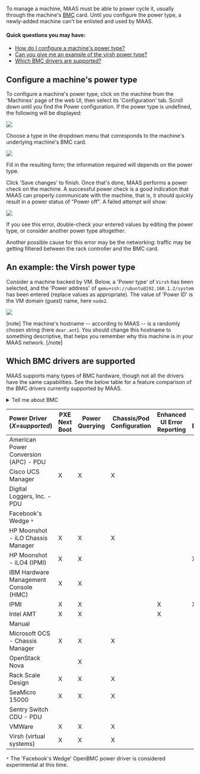 <!-- deb-2-7-cli
||2.7|2.8|2.9|
|-----:|:-----:|:-----:|:-----:|
|Snap|[CLI](power-management-snap-2-7-cli/3006) ~ [UI](power-management-snap-2-7-ui/3007)|[CLI](power-management-snap-2-8-cli/3008) ~ [UI](power-management-snap-2-8-ui/3009)|[CLI](power-management-snap-2-9-cli/3010) ~ [UI](power-management-snap-2-9-ui/3011)|
|Packages|**CLI** ~ [UI](power-management-deb-2-7-ui/3013)|[CLI](power-management-deb-2-8-cli/3014) ~ [UI](power-management-deb-2-8-ui/3015)|[CLI](power-management-deb-2-9-cli/3016) ~ [UI](power-management-deb-2-9-ui/3017)|
 deb-2-7-cli -->

<!-- deb-2-7-ui
||2.7|2.8|2.9|
|-----:|:-----:|:-----:|:-----:|
|Snap|[CLI](power-management-snap-2-7-cli/3006) ~ [UI](power-management-snap-2-7-ui/3007)|[CLI](power-management-snap-2-8-cli/3008) ~ [UI](power-management-snap-2-8-ui/3009)|[CLI](power-management-snap-2-9-cli/3010) ~ [UI](power-management-snap-2-9-ui/3011)|
|Packages|[CLI](power-management-deb-2-7-cli/3012) ~ |**UI**|[CLI](power-management-deb-2-8-cli/3014) ~ [UI](power-management-deb-2-8-ui/3015)|[CLI](power-management-deb-2-9-cli/3016) ~ [UI](power-management-deb-2-9-ui/3017)|
 deb-2-7-ui -->

<!-- deb-2-8-cli
||2.7|2.8|2.9|
|-----:|:-----:|:-----:|:-----:|
|Snap|[CLI](power-management-snap-2-7-cli/3006) ~ [UI](power-management-snap-2-7-ui/3007)|[CLI](power-management-snap-2-8-cli/3008) ~ [UI](power-management-snap-2-8-ui/3009)|[CLI](power-management-snap-2-9-cli/3010) ~ [UI](power-management-snap-2-9-ui/3011)|
|Packages|[CLI](power-management-deb-2-7-cli/3012) ~ [UI](power-management-deb-2-7-ui/3013)||**CLI** ~ [UI](power-management-deb-2-8-ui/3015)|[CLI](power-management-deb-2-9-cli/3016) ~ [UI](power-management-deb-2-9-ui/3017)|
 deb-2-8-cli -->

<!-- deb-2-8-ui
||2.7|2.8|2.9|
|-----:|:-----:|:-----:|:-----:|
|Snap|[CLI](power-management-snap-2-7-cli/3006) ~ [UI](power-management-snap-2-7-ui/3007)|[CLI](power-management-snap-2-8-cli/3008) ~ [UI](power-management-snap-2-8-ui/3009)|[CLI](power-management-snap-2-9-cli/3010) ~ [UI](power-management-snap-2-9-ui/3011)|
|Packages|[CLI](power-management-deb-2-7-cli/3012) ~ [UI](power-management-deb-2-7-ui/3013)|[CLI](power-management-deb-2-8-cli/3014) ~ |**UI**|[CLI](power-management-deb-2-9-cli/3016) ~ [UI](power-management-deb-2-9-ui/3017)|
 deb-2-8-ui -->

<!-- deb-2-9-cli
||2.7|2.8|2.9|
|-----:|:-----:|:-----:|:-----:|
|Snap|[CLI](power-management-snap-2-7-cli/3006) ~ [UI](power-management-snap-2-7-ui/3007)|[CLI](power-management-snap-2-8-cli/3008) ~ [UI](power-management-snap-2-8-ui/3009)|[CLI](power-management-snap-2-9-cli/3010) ~ [UI](power-management-snap-2-9-ui/3011)|
|Packages|[CLI](power-management-deb-2-7-cli/3012) ~ [UI](power-management-deb-2-7-ui/3013)|[CLI](power-management-deb-2-8-cli/3014) ~ [UI](power-management-deb-2-8-ui/3015)||**CLI** ~ [UI](power-management-deb-2-9-ui/3017)|
 deb-2-9-cli -->

<!-- deb-2-9-ui
||2.7|2.8|2.9|
|-----:|:-----:|:-----:|:-----:|
|Snap|[CLI](power-management-snap-2-7-cli/3006) ~ [UI](power-management-snap-2-7-ui/3007)|[CLI](power-management-snap-2-8-cli/3008) ~ [UI](power-management-snap-2-8-ui/3009)|[CLI](power-management-snap-2-9-cli/3010) ~ [UI](power-management-snap-2-9-ui/3011)|
|Packages|[CLI](power-management-deb-2-7-cli/3012) ~ [UI](power-management-deb-2-7-ui/3013)|[CLI](power-management-deb-2-8-cli/3014) ~ [UI](power-management-deb-2-8-ui/3015)|[CLI](power-management-deb-2-9-cli/3016) ~ |**UI**|
 deb-2-9-ui -->

<!-- snap-2-7-cli
||2.7|2.8|2.9|
|-----:|:-----:|:-----:|:-----:|
|Snap|**CLI** ~ [UI](power-management-snap-2-7-ui/3007)|[CLI](power-management-snap-2-8-cli/3008) ~ [UI](power-management-snap-2-8-ui/3009)|[CLI](power-management-snap-2-9-cli/3010) ~ [UI](power-management-snap-2-9-ui/3011)|
|Packages|[CLI](power-management-deb-2-7-cli/3012) ~ [UI](power-management-deb-2-7-ui/3013)|[CLI](power-management-deb-2-8-cli/3014) ~ [UI](power-management-deb-2-8-ui/3015)|[CLI](power-management-deb-2-9-cli/3016) ~ [UI](power-management-deb-2-9-ui/3017)|
 snap-2-7-cli -->

<!-- snap-2-7-ui
||2.7|2.8|2.9|
|-----:|:-----:|:-----:|:-----:|
|Snap|[CLI](power-management-snap-2-7-cli/3006) ~ |**UI**|[CLI](power-management-snap-2-8-cli/3008) ~ [UI](power-management-snap-2-8-ui/3009)|[CLI](power-management-snap-2-9-cli/3010) ~ [UI](power-management-snap-2-9-ui/3011)|
|Packages|[CLI](power-management-deb-2-7-cli/3012) ~ [UI](power-management-deb-2-7-ui/3013)|[CLI](power-management-deb-2-8-cli/3014) ~ [UI](power-management-deb-2-8-ui/3015)|[CLI](power-management-deb-2-9-cli/3016) ~ [UI](power-management-deb-2-9-ui/3017)|
 snap-2-7-ui -->

<!-- snap-2-8-cli
||2.7|2.8|2.9|
|-----:|:-----:|:-----:|:-----:|
|Snap|[CLI](power-management-snap-2-7-cli/3006) ~ [UI](power-management-snap-2-7-ui/3007)||**CLI** ~ [UI](power-management-snap-2-8-ui/3009)|[CLI](power-management-snap-2-9-cli/3010) ~ [UI](power-management-snap-2-9-ui/3011)|
|Packages|[CLI](power-management-deb-2-7-cli/3012) ~ [UI](power-management-deb-2-7-ui/3013)|[CLI](power-management-deb-2-8-cli/3014) ~ [UI](power-management-deb-2-8-ui/3015)|[CLI](power-management-deb-2-9-cli/3016) ~ [UI](power-management-deb-2-9-ui/3017)|
 snap-2-8-cli -->

<!-- snap-2-8-ui
||2.7|2.8|2.9|
|-----:|:-----:|:-----:|:-----:|
|Snap|[CLI](power-management-snap-2-7-cli/3006) ~ [UI](power-management-snap-2-7-ui/3007)|[CLI](power-management-snap-2-8-cli/3008) ~ |**UI**|[CLI](power-management-snap-2-9-cli/3010) ~ [UI](power-management-snap-2-9-ui/3011)|
|Packages|[CLI](power-management-deb-2-7-cli/3012) ~ [UI](power-management-deb-2-7-ui/3013)|[CLI](power-management-deb-2-8-cli/3014) ~ [UI](power-management-deb-2-8-ui/3015)|[CLI](power-management-deb-2-9-cli/3016) ~ [UI](power-management-deb-2-9-ui/3017)|
 snap-2-8-ui -->

<!-- snap-2-9-cli
||2.7|2.8|2.9|
|-----:|:-----:|:-----:|:-----:|
|Snap|[CLI](power-management-snap-2-7-cli/3006) ~ [UI](power-management-snap-2-7-ui/3007)|[CLI](power-management-snap-2-8-cli/3008) ~ [UI](power-management-snap-2-8-ui/3009)||**CLI** ~ [UI](power-management-snap-2-9-ui/3011)|
|Packages|[CLI](power-management-deb-2-7-cli/3012) ~ [UI](power-management-deb-2-7-ui/3013)|[CLI](power-management-deb-2-8-cli/3014) ~ [UI](power-management-deb-2-8-ui/3015)|[CLI](power-management-deb-2-9-cli/3016) ~ [UI](power-management-deb-2-9-ui/3017)|
 snap-2-9-cli -->

<!-- snap-2-9-ui
||2.7|2.8|2.9|
|-----:|:-----:|:-----:|:-----:|
|Snap|[CLI](power-management-snap-2-7-cli/3006) ~ [UI](power-management-snap-2-7-ui/3007)|[CLI](power-management-snap-2-8-cli/3008) ~ [UI](power-management-snap-2-8-ui/3009)|[CLI](power-management-snap-2-9-cli/3010) ~ |**UI**|
|Packages|[CLI](power-management-deb-2-7-cli/3012) ~ [UI](power-management-deb-2-7-ui/3013)|[CLI](power-management-deb-2-8-cli/3014) ~ [UI](power-management-deb-2-8-ui/3015)|[CLI](power-management-deb-2-9-cli/3016) ~ [UI](power-management-deb-2-9-ui/3017)|
 snap-2-9-ui -->

To manage a machine, MAAS must be able to power cycle it, usually through the machine's [BMC](https://en.wikipedia.org/wiki/Intelligent_Platform_Management_Interface#Baseboard_management_controller) card.  Until you configure the power type, a newly-added machine can't be enlisted and used by MAAS.

#### Quick questions you may have:

* [How do I configure a machine's power type?](/t/power-management/830#heading--config-power-type)
* [Can you give me an example of the virsh power type?](/t/power-management/830#heading--example-virsh-kvm-power-type)
* [Which BMC drivers are supported?](/t/power-management/830#heading--bmc-driver-support)

<h2 id="heading--config-power-type">Configure a machine's power type</h2>

To configure a machine's power type, click on the machine from the 'Machines' page of the web UI, then select its 'Configuration' tab. Scroll down until you find the Power configuration. If the power type is undefined, the following will be displayed:

<a href="https://assets.ubuntu.com/v1/4fae5977-nodes-power-types__2.4_undefined.png" target = "_blank"><img src="https://assets.ubuntu.com/v1/4fae5977-nodes-power-types__2.4_undefined.png"></a>

Choose a type in the dropdown menu that corresponds to the machine's underlying machine's BMC card.

<a href="https://assets.ubuntu.com/v1/b53c6613-nodes-power-types__2.4_selection.png" target = "_blank"><img src="https://assets.ubuntu.com/v1/b53c6613-nodes-power-types__2.4_selection.png"></a>

Fill in the resulting form; the information required will depends on the power type.

Click 'Save changes' to finish. Once that's done, MAAS performs a power check on the machine. A successful power check is a good indication that MAAS can properly communicate with the machine, that is, it should quickly result in a power status of "Power off". A failed attempt will show:

<a href="https://assets.ubuntu.com/v1/3bd5e93b-nodes-power-types__2.4_power-error.png" target = "_blank"><img src="https://assets.ubuntu.com/v1/3bd5e93b-nodes-power-types__2.4_power-error.png"></a>

If you see this error, double-check your entered values by editing the power type, or  consider another power type altogether.

Another possible cause for this error may be the networking: traffic may be getting filtered between the rack controller and the BMC card.

<h2 id="heading--example-virsh-kvm-power-type">An example: the Virsh power type</h2>

Consider a machine backed by VM. Below, a 'Power type' of `Virsh` has been selected, and the 'Power address' of `qemu+ssh://ubuntu@192.168.1.2/system` has been entered (replace values as appropriate).  The value of 'Power ID' is the VM domain (guest) name, here `node2`.

<a href="https://assets.ubuntu.com/v1/c75e00a8-nodes-power-types__2.4_example-virsh.png" target = "_blank"><img src="https://assets.ubuntu.com/v1/c75e00a8-nodes-power-types__2.4_example-virsh.png"></a>

[note]
The machine's hostname -- according to MAAS -- is a randomly chosen string (here `dear.ant`). You should change this hostname to something descriptive, that helps you remember why this machine is in your MAAS network.
[/note]

<h2 id="heading--bmc-driver-support">Which BMC drivers are supported</h2>

MAAS supports many types of BMC hardware, though not all the drivers have the same capabilities. See the below table for a feature comparison of the BMC drivers currently supported by MAAS.

<details><summary>Tell me about BMC</summary>

BMC, or "Baseboard Management Controller," is an extra microcontroller on the motherboard of a server which forms the interface between system-management software and the device's hardware.  The BMC can collect data from attached sensors, alert administrators to issues, and respond to remote-control commands to control system operation or power state, independent of the system's CPU.

In the context of MAAS, the BMC is generally controlled by SNMP commands.  Any given BMC will function in the context of one or more "power types," which are physical interfaces that permit use of the IPMI ("Intelligent Platform Management Interface") protocol.  Each power type has a different set of expected parameters required to access and command the BMC.

</details>

<table>
<colgroup>
<col width="35%" />
<col width="12%" />
<col width="10%" />
<col width="14%" />
<col width="15%" />
<col width="11%" />
</colgroup>
<thead>
<tr class="header">
<th align="left">Power Driver (<em>X=supported</em>)</th>
<th>PXE Next Boot</th>
<th>Power Querying</th>
<th>Chassis/Pod Configuration</th>
<th>Enhanced UI Error Reporting</th>
<th>BMC Enlistment</th>
</tr>
</thead>
<tbody>
<tr class="odd">
<td align="left">American Power Conversion (APC) - PDU</td>
<td></td>
<td></td>
<td></td>
<td></td>
<td></td>
</tr>
<tr class="even">
<td align="left">Cisco UCS Manager</td>
<td>X</td>
<td>X</td>
<td>X</td>
<td></td>
<td></td>
</tr>
<tr class="odd">
<td align="left">Digital Loggers, Inc. - PDU</td>
<td></td>
<td></td>
<td></td>
<td></td>
<td></td>
</tr>
<tr class="even">
<td align="left">Facebook's Wedge <code>*</code></td>
<td></td>
<td></td>
<td></td>
<td></td>
<td></td>
</tr>
<tr class="odd">
<td align="left">HP Moonshot - iLO Chassis Manager</td>
<td>X</td>
<td>X</td>
<td>X</td>
<td></td>
<td></td>
</tr>
<tr class="even">
<td align="left">HP Moonshot - iLO4 (IPMI)</td>
<td>X</td>
<td>X</td>
<td></td>
<td></td>
<td>X</td>
</tr>
<tr class="odd">
<td align="left">IBM Hardware Management Console (HMC)</td>
<td>X</td>
<td>X</td>
<td></td>
<td></td>
<td></td>
</tr>
<tr class="even">
<td align="left">IPMI</td>
<td>X</td>
<td>X</td>
<td></td>
<td>X</td>
<td>X</td>
</tr>
<tr class="odd">
<td align="left">Intel AMT</td>
<td>X</td>
<td>X</td>
<td></td>
<td>X</td>
<td></td>
</tr>
<tr class="even">
<td align="left">Manual</td>
<td></td>
<td></td>
<td></td>
<td></td>
<td></td>
</tr>
<tr class="odd">
<td align="left">Microsoft OCS - Chassis Manager</td>
<td>X</td>
<td>X</td>
<td>X</td>
<td></td>
<td></td>
</tr>
<tr class="even">
<td align="left">OpenStack Nova</td>
<td></td>
<td>X</td>
<td></td>
<td></td>
<td></td>
</tr>
<tr class="odd">
<td align="left">Rack Scale Design</td>
<td>X</td>
<td>X</td>
<td>X</td>
<td></td>
<td></td>
</tr>
<tr class="even">
<td align="left">SeaMicro 15000</td>
<td>X</td>
<td>X</td>
<td>X</td>
<td></td>
<td></td>
</tr>
<tr class="odd">
<td align="left">Sentry Switch CDU - PDU</td>
<td></td>
<td></td>
<td></td>
<td></td>
<td></td>
</tr>
<tr class="even">
<td align="left">VMWare</td>
<td>X</td>
<td>X</td>
<td>X</td>
<td></td>
<td></td>
</tr>
<tr class="odd">
<td align="left">Virsh (virtual systems)</td>
<td>X</td>
<td>X</td>
<td>X</td>
<td></td>
<td></td>
</tr>
</tbody>
</table>

`*` The 'Facebook's Wedge' OpenBMC power driver is considered experimental at this time.